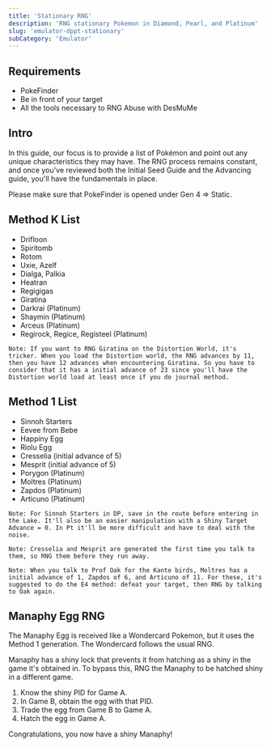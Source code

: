 ```yaml
---
title: 'Stationary RNG'
description: 'RNG stationary Pokemon in Diamond, Pearl, and Platinum'
slug: 'emulator-dppt-stationary'
subCategory: 'Emulator'
---
```


## Requirements

- PokeFinder
- Be in front of your target
- All the tools necessary to RNG Abuse with DesMuMe

## Intro

In this guide, our focus is to provide a list of Pokémon and point out any unique characteristics they may have. The RNG process remains constant, and once you've reviewed both the Initial Seed Guide and the Advancing guide, you'll have the fundamentals in place.

Please make sure that PokeFinder is opened under Gen 4 => Static.

## Method K List

- Drifloon
- Spiritomb
- Rotom
- Uxie, Azelf
- Dialga, Palkia
- Heatran
- Regigigas
- Giratina
- Darkrai (Platinum)
- Shaymin (Platinum)
- Arceus (Platinum)
- Regirock, Regice, Registeel (Platinum)

```
Note: If you want to RNG Giratina on the Distortion World, it's tricker. When you load the Distortion world, the RNG advances by 11, then you have 12 advances when encountering Giratina. So you have to consider that it has a initial advance of 23 since you'll have the Distortion world load at least once if you do journal method.
```

## Method 1 List

- Sinnoh Starters
- Eevee from Bebe
- Happiny Egg
- Riolu Egg
- Cresselia (initial advance of 5)
- Mesprit (initial advance of 5)
- Porygon (Platinum)
- Moltres (Platinum)
- Zapdos (Platinum)
- Articuno (Platinum)

```
Note: For Sinnoh Starters in DP, save in the route before entering in the Lake. It'll also be an easier manipulation with a Shiny Target Advance = 0. In Pt it'll be more difficult and have to deal with the noise.
```

```
Note: Cresselia and Mesprit are generated the first time you talk to them, so RNG them before they run away.
```

```
Note: When you talk to Prof Oak for the Kanto birds, Moltres has a initial advance of 1, Zapdos of 6, and Articuno of 11. For these, it's suggested to do the E4 method: defeat your target, then RNG by talking to Oak again.
```

## Manaphy Egg RNG

The Manaphy Egg is received like a Wondercard Pokemon, but it uses the Method 1 generation. The Wondercard follows the usual RNG.

Manaphy has a shiny lock that prevents it from hatching as a shiny in the game it's obtained in. To bypass this, RNG the Manaphy to be hatched shiny in a different game.

1. Know the shiny PID for Game A.
2. In Game B, obtain the egg with that PID.
3. Trade the egg from Game B to Game A.
4. Hatch the egg in Game A.

Congratulations, you now have a shiny Manaphy!
